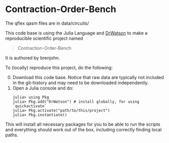 # Contraction-Order-Bench

The qflex qasm files are in data/circuits/ 

This code base is using the Julia Language and [DrWatson](https://juliadynamics.github.io/DrWatson.jl/stable/)
to make a reproducible scientific project named
> Contraction-Order-Bench

It is authored by brenjohn.

To (locally) reproduce this project, do the following:

0. Download this code base. Notice that raw data are typically not included in the
   git-history and may need to be downloaded independently.
1. Open a Julia console and do:
   ```
   julia> using Pkg
   julia> Pkg.add("DrWatson") # install globally, for using `quickactivate`
   julia> Pkg.activate("path/to/this/project")
   julia> Pkg.instantiate()
   ```

This will install all necessary packages for you to be able to run the scripts and
everything should work out of the box, including correctly finding local paths.

